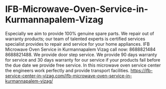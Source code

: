 # IFB-Microwave-Oven-Service-in-Kurmannapalem-Vizag
 Especially we aim to provide 100% genuine spare parts. We repair out of warranty products; our team of talented experts is certified services specialist provides to repair and service for your home appliances. IFB Microwave Oven Service in Kurmannapalem Vizag call now: 8688821484 8688821488.  We provide door step service. We provide 90 days warranty for service and 30 days warranty for our service if your products fail before the due date we provide free service. In this microwave oven service center the engineers work perfectly and provide transport facilities. https://ifb-service-center-in-vizag.com/ifb-microwave-oven-service-in-kurmannapalem-vizag/
